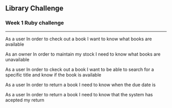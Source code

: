 ## Library Challenge
### Week 1 Ruby challenge
***********
As a user
In order to check out a book
I want to know what books are available

As an owner
In order to maintain my stock
I need to know what books are unavailable

As a user
In order to ckeck out a book
I want to be able to search for a specific title and know if the book is available

As a user 
In order to return a book
I need to know when the due date is

As a user
In order to return a book
I need to know that the system has acepted my return